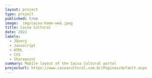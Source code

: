 ```yaml
---
layout: project
type: project
published: true
image:  img/caixa-home-web.jpeg
title: Caixa Cultural
date: 2022
labels:
  - JQuery
  - Javascript
  - HTML
  - CSS
  - Sharepoint
summary: Mobile layout of the Caixa Cultural portal
projecturl: https://www.caixacultural.com.br/Paginas/default.aspx
---
```

